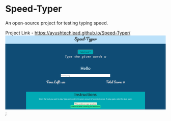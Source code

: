 # Speed-Typer
An open-source project for testing typing speed.

Project Link - https://ayushtechlead.github.io/Speed-Typer/
![Image](https://github.com/AyushTechlead/Speed-Typer/blob/master/Screenshot%202020-09-25%20110243.png);
